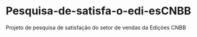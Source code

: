 # Pesquisa-de-satisfa-o-edi-esCNBB
Projeto de pesquisa de satisfação do setor de vendas da Edições CNBB
